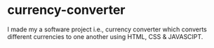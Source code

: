 # currency-converter
I made my a software project i.e., currency converter which converts different currencies to one another using HTML, CSS &amp; JAVASCIPT. 

